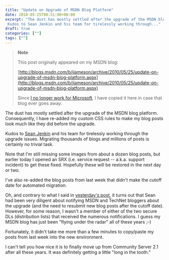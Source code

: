 ```yaml
---
title: "Update on Upgrade of MSDN Blog Platform"
date: 2010-05-25T08:51:00+08:00
excerpt: "The dust has mostly settled after the upgrade of the MSDN blog platform. Consequently, I have re-added my custom CSS rules to make my blog posts look much like they did before the upgrade. 
 Kudos to Sean Jenkin and his team for tirelessly working through..."
draft: true
categories: [""]
tags: [""]
---
```


> **Note**
> 
> This post originally appeared on my MSDN blog:  
>   
> 
> [http://blogs.msdn.com/b/jjameson/archive/2010/05/25/update-on-upgrade-of-msdn-blog-platform.aspx](http://blogs.msdn.com/b/jjameson/archive/2010/05/25/update-on-upgrade-of-msdn-blog-platform.aspx)
> 
> Since [I no longer work for Microsoft](/blog/jjameson/archive/2011/09/02/last-day-with-microsoft.aspx), I have copied it here in case that blog ever goes away.


The dust has mostly settled after the upgrade of the MSDN blog platform. Consequently, I have re-added my custom CSS rules to make my blog posts look much like they did before the upgrade.

Kudos to [Sean Jenkin](http://blogs.msdn.com/b/seanjenkin) and his team for tirelessly working through the upgrade issues. Migrating thousands of blogs and millions of posts is certainly no trivial task.

Note that I'm still missing some images from about a dozen blog posts, but earlier today I opened an SRX (i.e. service request -- a.k.a. support incident) to get these fixed. Hopefully these will be restored in the next day or two.

I've also re-added the blog posts from last week that didn't make the cutoff date for automated migration.

Oh, and contrary to what I said in [yesterday's post](/blog/jjameson/archive/2010/05/24/issues-after-upgrade-of-msdn-blog-platform.aspx), it turns out that Sean had been very diligent about notifying MSDN and TechNet bloggers about the upgrade (and the need to resubmit new blog posts after the cutoff date). However, for some reason, I wasn't a member of either of the two secure DLs (distribution lists) that received the numerous notifications. I guess my MSDN blog has just been "flying under the radar" all of these years ;-)

Fortunately, it didn't take me more than a few minutes to copy/paste my posts from last week into the new environment.

I can't tell you how nice it is to finally move up from Community Server 2.1 after all these years. It was definitely getting a little "long in the tooth."

